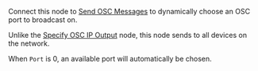 Connect this node to [Send OSC Messages](vuo-node://vuo.osc.send) to dynamically choose an OSC port to broadcast on.

Unlike the [Specify OSC IP Output](vuo-node://vuo.osc.make.output.ip) node, this node sends to all devices on the network.

When `Port` is 0, an available port will automatically be chosen.
